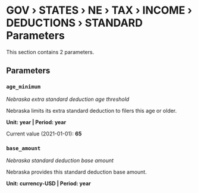 # GOV › STATES › NE › TAX › INCOME › DEDUCTIONS › STANDARD Parameters

This section contains 2 parameters.

## Parameters

### `age_minimum`
*Nebraska extra standard deduction age threshold*

Nebraska limits its extra standard deduction to filers this age or older.

**Unit: year | Period: year**

Current value (2021-01-01): **65**


### `base_amount`
*Nebraska standard deduction base amount*

Nebraska provides this standard deduction base amount.

**Unit: currency-USD | Period: year**

